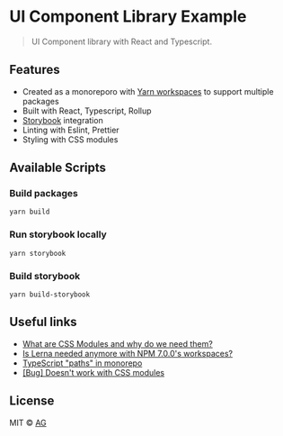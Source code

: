 # UI Component Library Example

> UI Component library with React and Typescript.

## Features

- Created as a monoreporo with [Yarn workspaces](https://classic.yarnpkg.com/lang/en/docs/workspaces/) to support multiple packages
- Built with React, Typescript, Rollup
- [Storybook](https://storybook.js.org/) integration
- Linting with Eslint, Prettier
- Styling with CSS modules

## Available Scripts

### Build packages

```
yarn build
```

### Run storybook locally

```
yarn storybook
```

### Build storybook

```
yarn build-storybook
```

## Useful links

- [What are CSS Modules and why do we need them?](https://css-tricks.com/css-modules-part-1-need/)
- [Is Lerna needed anymore with NPM 7.0.0's workspaces?](https://stackoverflow.com/questions/64909635/is-lerna-needed-anymore-with-npm-7-0-0s-workspaces)
- [TypeScript "paths" in monorepo](https://github.com/vercel/turbo/discussions/620)
- [[Bug] Doesn't work with CSS modules](https://github.com/storybookjs/addon-postcss/issues/29)

## License

MIT © [AG](https://github.com/prodev-ag)